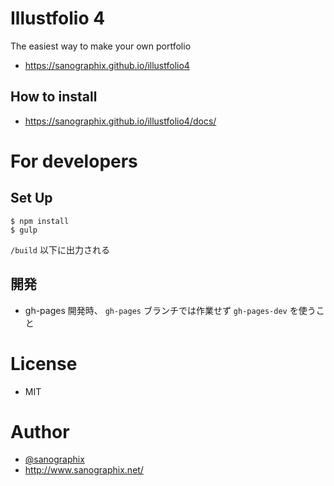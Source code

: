 # Illustfolio 4

The easiest way to make your own portfolio

- <https://sanographix.github.io/illustfolio4>

## How to install

- <https://sanographix.github.io/illustfolio4/docs/>

# For developers

## Set Up

    $ npm install
    $ gulp

`/build` 以下に出力される

## 開発

- gh-pages 開発時、 `gh-pages` ブランチでは作業せず `gh-pages-dev` を使うこと

# License

- MIT

# Author

- [@sanographix](https://twitter.com/sanographix)
- <http://www.sanographix.net/>
